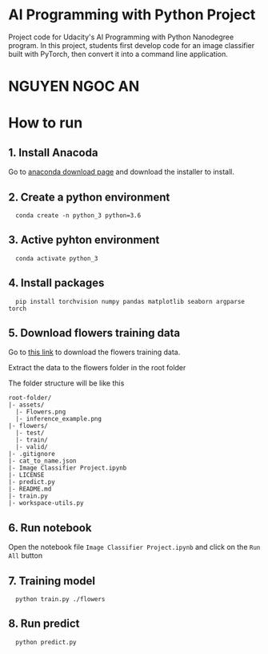 # AI Programming with Python Project

Project code for Udacity's AI Programming with Python Nanodegree program. In this project, students first develop code for an image classifier built with PyTorch, then convert it into a command line application.

# NGUYEN NGOC AN

# How to run

## 1. Install Anacoda

Go to [anaconda download page](https://www.anaconda.com/download/) and download the installer to install.

## 2. Create a python environment

```script
  conda create -n python_3 python=3.6
```

## 3. Active pyhton environment

```script
  conda activate python_3
```

## 4. Install packages

```script
  pip install torchvision numpy pandas matplotlib seaborn argparse torch
```

## 5. Download flowers training data

Go to [this link](https://s3.amazonaws.com/content.udacity-data.com/nd089/flower_data.tar.gz) to download the flowers training data.

Extract the data to the flowers folder in the root folder

The folder structure will be like this

```
root-folder/
|- assets/
  |- Flowers.png
  |- inference_example.png
|- flowers/
  |- test/
  |- train/
  |- valid/
|- .gitignore
|- cat_to_name.json
|- Image Classifier Project.ipynb
|- LICENSE
|- predict.py
|- README.md
|- train.py
|- workspace-utils.py
```

## 6. Run notebook

Open the notebook file `Image Classifier Project.ipynb` and click on the `Run All` button

## 7. Training model

```script
  python train.py ./flowers
```

## 8. Run predict

```script
  python predict.py
```

